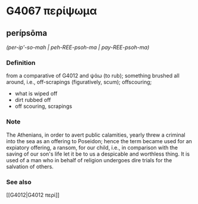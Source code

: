 # G4067 περίψωμα

## perípsōma

_(per-ip'-so-mah | peh-REE-psoh-ma | pay-REE-psoh-ma)_

### Definition

from a comparative of G4012 and ψάω (to rub); something brushed all around, i.e., off-scrapings (figuratively, scum); offscouring; 

- what is wiped off
- dirt rubbed off
- off scouring, scrapings

### Note

The Athenians, in order to avert public calamities, yearly threw a criminal into the sea as an offering to Poseidon; hence the term became used for an expiatory offering, a ransom, for our child, i.e., in comparison with the saving of our son's life let it be to us a despicable and worthless thing. It is used of a man who in behalf of religion undergoes dire trials for the salvation of others.

### See also

[[G4012|G4012 περί]]
